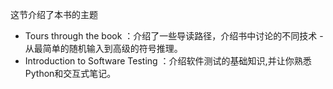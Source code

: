 这节介绍了本书的主题

- Tours through the book ：介绍了一些导读路径，介绍书中讨论的不同技术 - 从最简单的随机输入到高级的符号推理。
- Introduction to Software Testing ：介绍软件测试的基础知识,并让你熟悉Python和交互式笔记。
